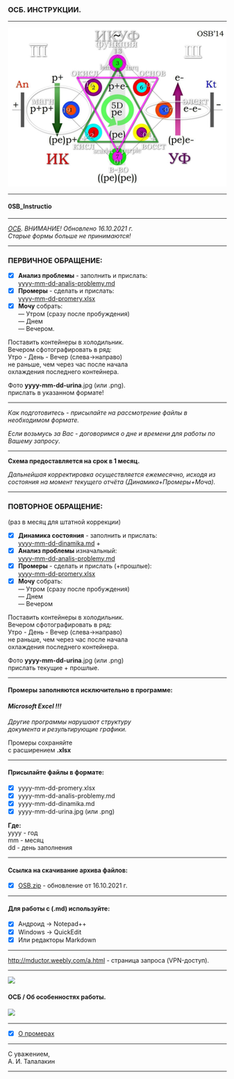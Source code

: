 ### ОСБ. ИНСТРУКЦИИ.   
***  
![Arbalet](ArbaletEP.jpg)  
***  
#### 0SB_Instructio
***
_[ОСБ](!0SB.md#OSB). ВНИМАНИЕ! Обновлено 16.10.2021 г.  
Старые формы больше не принимаются!_   
***  
### ПЕРВИЧНОЕ ОБРАЩЕНИЕ:  
- [x] __Анализ проблемы__ - заполнить и прислать:  
[yyyy-mm-dd-analis-problemy.md](yyyy-mm-dd-analis-problemy.md)   
- [x] __Промеры__ - сделать и прислать:   
[yyyy-mm-dd-promery.xlsx](https://github.com/TalalakinAI/OSB/raw/master/yyyy-mm-dd-promery.xlsx)  
- [x] __Мочу__ собрать:  
— Утром (сразу после пробуждения)  
— Днем   
— Вечером.  

Поставить контейнеры в холодильник.  
Вечером сфотографировать в ряд:  
Утро - День - Вечер  (слева→направо)  
не раньше, чем через час после начала   
охлаждения последнего контейнера.  

Фото  __yyyy-mm-dd-urina__.jpg (или .png).  
прислать в указанном формате!  
***
*Как подготовитесь - присылайте на рассмотрение файлы в необходимом формате.*  

*Если возьмусь за Вас - договоримся о дне и времени для работы по Вашему запросу*.  
***   
__Схема предоставляется на срок в 1 месяц.__  

*Дальнейшая корректировка осуществляется  ежемесячно, исходя из состояния 
на момент текущего отчёта (Динамика+Промеры+Моча).* 
 
***  
### ПОВТОРНОЕ ОБРАЩЕНИЕ:  
(раз в месяц для штатной коррекции)  

- [x] __Динамика состояния__ - заполнить и прислать:   
[yyyy-mm-dd-dinamika.md](yyyy-mm-dd-dinamika.md) +     
- [x] __Анализ проблемы__ изначальный:   
[yyyy-mm-dd-analis-problemy.md](yyyy-mm-dd-analis-problemy.md)  
- [x] __Промеры__ - сделать и прислать (+прошлые):  
[yyyy-mm-dd-promery.xlsx](https://github.com/TalalakinAI/OSB/raw/master/yyyy-mm-dd-promery.xlsx)
- [x] __Мочу__ собрать:  
— Утром (сразу после пробуждения)  
— Днем  
— Вечером  

Поставить контейнеры в холодильник.  
Вечером сфотографировать в ряд:  
Утро - День - Вечер  (слева→направо)  
не раньше, чем через час после начала  
охлаждения последнего контейнера.  

Фото  __yyyy-mm-dd-urina__.jpg (или .png)  
прислать текущие + прошлые.  
***
#### Промеры заполняются исключительно в программе:   
#### *Microsoft Excel !!!*  

*Другие программы нарушают структуру  
документа и результирующие графики.*  

Промеры сохраняйте  
с расширением  __.xlsx__   
***
#### Присылайте файлы в формате:  
- [x] yyyy-mm-dd-promery.xlsx  
- [x] yyyy-mm-dd-analis-problemy.md  
- [x] yyyy-mm-dd-dinamika.md   
- [x] yyyy-mm-dd-urina.jpg (или .png)  

__Где:__    
yyyy - год  
mm - месяц  
dd - день заполнения   
***
#### Ссылка на скачивание архива файлов:
- [x] [OSB.zip](https://github.com/TalalakinAI/OSB/raw/master/OSB.zip)  - обновление от 16.10.2021 г. 
***
#### Для работы с (.md) используйте:     
- [x] Андроид → Notepad++  
- [x] Windows → QuickEdit  
- [x] Или редакторы Markdown  
***  
http://mductor.weebly.com/a.html - страница запроса (VPN-доступ).   

***
![](https://youtu.be/FQcPIXfhmsY)   

#### ОСБ / Об особенностях работы.   
[![](https://i.ytimg.com/vi_webp/WGZL00VWwgg/maxresdefault.webp)](https://youtu.be/WGZL00VWwgg)   

***
- [x] [О промерах](https://t.me/osbmd/1334)  
***  
С уважением,   
А. И. Талалакин   
***
